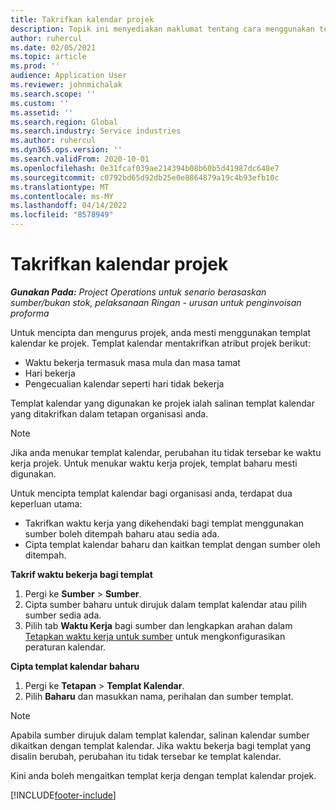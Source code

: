 ```yaml
---
title: Takrifkan kalendar projek
description: Topik ini menyediakan maklumat tentang cara menggunakan templat kalendar ke projek untuk menjejak jadual projek.
author: ruhercul
ms.date: 02/05/2021
ms.topic: article
ms.prod: ''
audience: Application User
ms.reviewer: johnmichalak
ms.search.scope: ''
ms.custom: ''
ms.assetid: ''
ms.search.region: Global
ms.search.industry: Service industries
ms.author: ruhercul
ms.dyn365.ops.version: ''
ms.search.validFrom: 2020-10-01
ms.openlocfilehash: 0e31fcaf039ae214394b08b60b5d41987dc648e7
ms.sourcegitcommit: c0792bd65d92db25e0e8864879a19c4b93efb10c
ms.translationtype: MT
ms.contentlocale: ms-MY
ms.lasthandoff: 04/14/2022
ms.locfileid: "8578949"
---
```

# <a name="define-project-calendars"></a>Takrifkan kalendar projek

_**Gunakan Pada:** Project Operations untuk senario berasaskan sumber/bukan stok, pelaksanaan Ringan - urusan untuk penginvoisan proforma_

Untuk mencipta dan mengurus projek, anda mesti menggunakan templat kalendar ke projek. Templat kalendar mentakrifkan atribut projek berikut:

- Waktu bekerja termasuk masa mula dan masa tamat
- Hari bekerja
- Pengecualian kalendar seperti hari tidak bekerja

Templat kalendar yang digunakan ke projek ialah salinan templat kalendar yang ditakrifkan dalam tetapan organisasi anda.

> [!NOTE]
> Jika anda menukar templat kalendar, perubahan itu tidak tersebar ke waktu kerja projek. Untuk menukar waktu kerja projek, templat baharu mesti digunakan.

Untuk mencipta templat kalendar bagi organisasi anda, terdapat dua keperluan utama:

- Takrifkan waktu kerja yang dikehendaki bagi templat menggunakan sumber boleh ditempah baharu atau sedia ada.
- Cipta templat kalendar baharu dan kaitkan templat dengan sumber oleh ditempah.

**Takrif waktu bekerja bagi templat**

1. Pergi ke **Sumber** \> **Sumber**.
2. Cipta sumber baharu untuk dirujuk dalam templat kalendar atau pilih sumber sedia ada.
3. Pilih tab **Waktu Kerja** bagi sumber dan lengkapkan arahan dalam [Tetapkan waktu kerja untuk sumber](/dynamics365/field-service/set-work-hours-resource) untuk mengkonfigurasikan peraturan kalendar.

**Cipta templat kalendar baharu**

1. Pergi ke **Tetapan** \> **Templat Kalendar**.
2. Pilih **Baharu** dan masukkan nama, perihalan dan sumber templat.

> [!NOTE]
> Apabila sumber dirujuk dalam templat kalendar, salinan kalendar sumber dikaitkan dengan templat kalendar. Jika waktu bekerja bagi templat yang disalin berubah, perubahan itu tidak tersebar ke templat kalendar.

Kini anda boleh mengaitkan templat kerja dengan templat kalendar projek.


[!INCLUDE[footer-include](../includes/footer-banner.md)]

